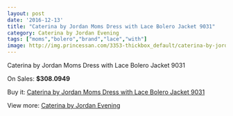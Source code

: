 ```yaml
---
layout: post
date: '2016-12-13'
title: "Caterina by Jordan Moms Dress with Lace Bolero Jacket 9031"
category: Caterina by Jordan Evening
tags: ["moms","bolero","brand","lace","with"]
image: http://img.princessan.com/3353-thickbox_default/caterina-by-jordan-moms-dress-with-lace-bolero-jacket-9031.jpg
---
```

Caterina by Jordan Moms Dress with Lace Bolero Jacket 9031

On Sales: **$308.0949**
<a href="https://www.princessan.com/en/caterina-by-jordan-evening/1559-caterina-by-jordan-moms-dress-with-lace-bolero-jacket-9031.html"><amp-img layout="responsive" width="600" height="600" src="//img.princessan.com/3353-thickbox_default/caterina-by-jordan-moms-dress-with-lace-bolero-jacket-9031.jpg" alt="Caterina by Jordan Moms Dress with Lace Bolero Jacket 9031 0" /></a>
<a href="https://www.princessan.com/en/caterina-by-jordan-evening/1559-caterina-by-jordan-moms-dress-with-lace-bolero-jacket-9031.html"><amp-img layout="responsive" width="600" height="600" src="//img.princessan.com/3354-thickbox_default/caterina-by-jordan-moms-dress-with-lace-bolero-jacket-9031.jpg" alt="Caterina by Jordan Moms Dress with Lace Bolero Jacket 9031 1" /></a>

Buy it: [Caterina by Jordan Moms Dress with Lace Bolero Jacket 9031](https://www.princessan.com/en/caterina-by-jordan-evening/1559-caterina-by-jordan-moms-dress-with-lace-bolero-jacket-9031.html "Caterina by Jordan Moms Dress with Lace Bolero Jacket 9031")

View more: [Caterina by Jordan Evening](https://www.princessan.com/en/14-caterina-by-jordan-evening "Caterina by Jordan Evening")